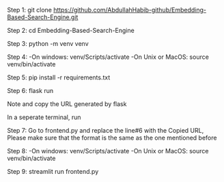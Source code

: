 Step 1: git clone https://github.com/AbdullahHabib-github/Embedding-Based-Search-Engine.git

Step 2: cd Embedding-Based-Search-Engine

Step 3: python -m venv venv

Step 4: 
-On windows:
venv/Scripts/activate
-On Unix or MacOS:
source venv/bin/activate

Step 5: pip install -r requirements.txt

Step 6: flask run

Note and copy the URL generated by flask

In a seperate terminal, run

Step 7: Go to frontend.py and replace the line#6 with the Copied URL, Please make sure that the format is the same as the one mentioned before

Step 8:
-On windows:
venv/Scripts/activate
-On Unix or MacOS:
source venv/bin/activate

Step 9:  streamlit run frontend.py
